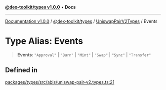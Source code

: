 [**@dex-toolkit/types v1.0.0**](../../../README.md) • **Docs**

***

[Documentation v1.0.0](../../../../../packages.md) / [@dex-toolkit/types](../../../README.md) / [UniswapPairV2Types](../README.md) / Events

# Type Alias: Events

> **Events**: `"Approval"` \| `"Burn"` \| `"Mint"` \| `"Swap"` \| `"Sync"` \| `"Transfer"`

## Defined in

[packages/types/src/abis/uniswap-pair-v2.types.ts:21](https://github.com/niZmosis/dex-toolkit/blob/3d8b41b44787b30fbea5de3ab4737662ffb61bc8/packages/types/src/abis/uniswap-pair-v2.types.ts#L21)
